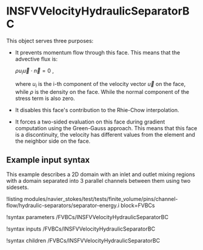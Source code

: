# INSFVVelocityHydraulicSeparatorBC

This object serves three purposes:

- It prevents momentum flow through this face. This means that the
  advective flux is:

  $\rho u_i \vec{u}\cdot\vec{n} = 0~,$

  where $u_i$ is the i-th component of the velocity vector $\vec{u}$ on the face,
  while $\rho$ is the density on the face. While the normal component of
  the stress term is also zero.
- It disables this face's contribution to the Rhie-Chow interpolation.
- It forces a two-sided evaluation on this face during gradient computation
  using the Green-Gauss approach. This means that this face is a discontinuity,
  the velocity has different values from the element and the neighbor side on the face.

## Example input syntax

This example describes a 2D domain with an inlet and outlet mixing regions with a domain
separated into 3 parallel channels between them using two sidesets.

!listing modules/navier_stokes/test/tests/finite_volume/pins/channel-flow/hydraulic-separators/separator-energy.i block=FVBCs

!syntax parameters /FVBCs/INSFVVelocityHydraulicSeparatorBC

!syntax inputs /FVBCs/INSFVVelocityHydraulicSeparatorBC

!syntax children /FVBCs/INSFVVelocityHydraulicSeparatorBC
